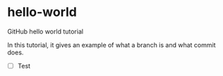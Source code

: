 # hello-world
GitHub hello world tutorial

In this tutorial, it gives an example of what a branch is and what commit does.
- [ ] Test
